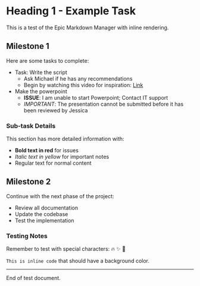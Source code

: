 # Heading 1 - Example Task

This is a test of the Epic Markdown Manager with inline rendering.

## Milestone 1

Here are some tasks to complete:

- Task: Write the script
	- Ask Michael if he has any recommendations
	- Begin by watching this video for inspiration: [Link](https://www.youtube.com/watch?v=ipyu58LSBts)
- Make the powerpoint
	- **ISSUE**: I am unable to start Powerpoint; Contact IT support
	- *IMPORTANT*: The presentation cannot be submitted before it has been reviewed by Jessica

### Sub-task Details

This section has more detailed information with:
- **Bold text in red** for issues
- *Italic text in yellow* for important notes
- Regular text for normal content

## Milestone 2

Continue with the next phase of the project:

- Review all documentation
- Update the codebase
- Test the implementation

### Testing Notes

Remember to test with special characters: 🔥 ✨ 📄

`This is inline code` that should have a background color.

---

End of test document.